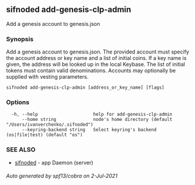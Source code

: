 ## sifnoded add-genesis-clp-admin

Add a genesis account to genesis.json

### Synopsis

Add a genesis account to genesis.json. The provided account must specify
the account address or key name and a list of initial coins. If a key name is given,
the address will be looked up in the local Keybase. The list of initial tokens must
contain valid denominations. Accounts may optionally be supplied with vesting parameters.


```
sifnoded add-genesis-clp-admin [address_or_key_name] [flags]
```

### Options

```
  -h, --help                     help for add-genesis-clp-admin
      --home string              node's home directory (default "/Users/ivanverchenko/.sifnoded")
      --keyring-backend string   Select keyring's backend (os|file|test) (default "os")
```

### SEE ALSO

* [sifnoded](sifnoded.md)	 - app Daemon (server)

###### Auto generated by spf13/cobra on 2-Jul-2021
